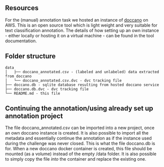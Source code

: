## Resources


For the (manual) annotation task we hosted an instance of [doccano](https://github.com/doccano/doccano) on AWS. This is an open source tool which is light weight and very suitable for text classification annotation. The details of how setting up an own instance - either locally or hosting it on a virtual machine - can be found in the tool documentation. 

## Folder structure
```
data 
│   ├── doccano_annotated.csv - (labeled and unlabeled) data extracted from doccano
│   └── doccano_annotated.csv.dvc - dvc tracking file
├── doccano.db - sqlite database resulting from hosted doccano service
├── doccano.db.dvc - dvc tracking file
└── README.md - this file

 ```


## Continuing the annotation/using already set up annotation project

The file doccano_annotated.csv can be imported into a new project, once an own doccano instance is created. It is also possible to import all the metadata and essentially continue the annotation as if the instance used during the challenge was never closed. This is what the file doccano.db is for. When a new doccano docker container is created, this file should be mounted (as a volume) instead of the empty /data folder. It is also possible to simply copy the file _into_ the container and replace the existing one.